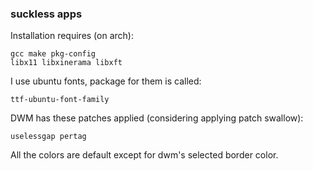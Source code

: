 ### suckless apps

Installation requires (on arch):
```
gcc make pkg-config
libx11 libxinerama libxft
```

I use ubuntu fonts, package for them is called:
```
ttf-ubuntu-font-family
```

DWM has these patches applied (considering applying patch swallow):
```
uselessgap pertag
```

All the colors are default except for dwm's selected border color.
